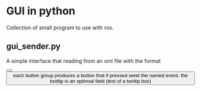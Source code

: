 GUI in python
================================

Collection of small program to use with ros.

gui_sender.py
-------------------------
A simple interface that reading from an xml file with the format

<list>
<button name='Start' event='e_start' tooltip='start the robot'/>
<button name='Stop' event='e_stop'/>
</list>
each button group produces a button that if pressed send the named event.
the tooltip is an optinoal field (text of a tooltip box)
